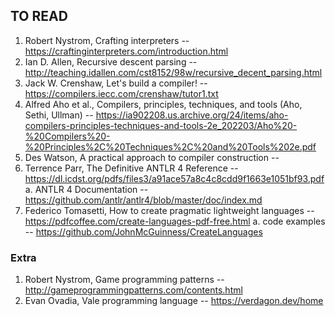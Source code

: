 ## TO READ
1. Robert Nystrom, Crafting interpreters -- https://craftinginterpreters.com/introduction.html
2. Ian D. Allen, Recursive descent parsing -- http://teaching.idallen.com/cst8152/98w/recursive_decent_parsing.html
3. Jack W. Crenshaw, Let's build a compiler! -- https://compilers.iecc.com/crenshaw/tutor1.txt
4. Alfred Aho et al., Compilers, principles, techniques, and tools (Aho, Sethi, Ullman) -- https://ia902208.us.archive.org/24/items/aho-compilers-principles-techniques-and-tools-2e_202203/Aho%20-%20Compilers%20-%20Principles%2C%20Techniques%2C%20and%20Tools%202e.pdf
5. Des Watson, A practical approach to compiler construction --
6. Terrence Parr, The Definitive ANTLR 4 Reference -- https://dl.icdst.org/pdfs/files3/a91ace57a8c4c8cdd9f1663e1051bf93.pdf
    a. ANTLR 4 Documentation -- https://github.com/antlr/antlr4/blob/master/doc/index.md
7. Federico Tomasetti, How to create pragmatic lightweight languages -- https://pdfcoffee.com/create-languages-pdf-free.html
    a. code examples -- https://github.com/JohnMcGuinness/CreateLanguages
### Extra
1. Robert Nystrom, Game programming patterns -- http://gameprogrammingpatterns.com/contents.html
2. Evan Ovadia, Vale programming language -- https://verdagon.dev/home
